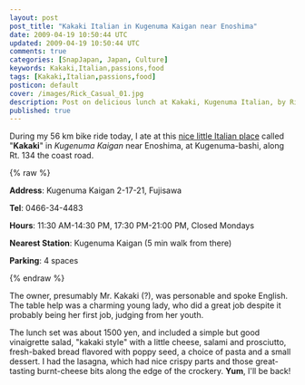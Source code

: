 ```yaml
---           
layout: post
post_title: "Kakaki Italian in Kugenuma Kaigan near Enoshima"
date: 2009-04-19 10:50:44 UTC
updated: 2009-04-19 10:50:44 UTC
comments: true
categories: [SnapJapan, Japan, Culture]
keywords: Kakaki,Italian,passions,food
tags: [Kakaki,Italian,passions,food]
posticon: default
cover: /images/Rick_Casual_01.jpg
description: Post on delicious lunch at Kakaki, Kugenuma Italian, by Rick Cogley.
published: true
---
```


[](http://www.flickr.com/photos/81796435@N00/3454062021 "View 'Kakaki Italian in Enoshima' on Flickr.com")During my 56 km bike ride today, I ate at this [nice little Italian place](http://members.ld.infoseek.co.jp/shonan_guide/kakaki.htm) called "**Kakaki**" in _Kugenuma Kaigan_ near Enoshima, at Kugenuma-bashi, along Rt. 134 the coast road. 

{% raw %}<div class="alert alert-info">
<p><strong>Address</strong>: Kugenuma Kaigan 2-17-21, Fujisawa</p>
<p><strong>Tel</strong>: 0466-34-4483</p>
<p><strong>Hours</strong>: 11:30 AM-14:30 PM, 17:30 PM-21:00 PM, Closed Mondays</p>
<p><strong>Nearest Station</strong>: Kugenuma Kaigan (5 min walk from there)</p>
<p><strong>Parking</strong>: 4 spaces</p>
</div>{% endraw %}

The owner, presumably Mr. Kakaki (?), was personable and spoke English. The table help was a charming young lady, who did a great job despite it probably being her first job, judging from her youth. 

The lunch set was about 1500 yen, and included a simple but good vinaigrette salad, "kakaki style" with a little cheese, salami and prosciutto, fresh-baked bread flavored with poppy seed, a choice of pasta and a small dessert. I had the lasagna, which had nice crispy parts and those great-tasting burnt-cheese bits along the edge of the crockery. **Yum**, I'll be back!

